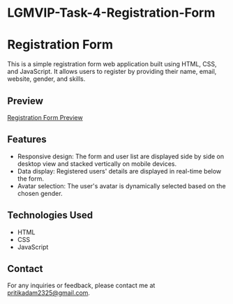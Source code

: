 # LGMVIP-Task-4-Registration-Form
# Registration Form

This is a simple registration form web application built using HTML, CSS, and JavaScript. It allows users to register by providing their name, email, website, gender, and skills.

## Preview

 [Registration Form Preview](https://priti0308.github.io/LGMVIP-Task-4-Registration-Form/)

## Features

- Responsive design: The form and user list are displayed side by side on desktop view and stacked vertically on mobile devices.
- Data display: Registered users' details are displayed in real-time below the form.
- Avatar selection: The user's avatar is dynamically selected based on the chosen gender.

## Technologies Used

- HTML
- CSS
- JavaScript
 
## Contact

For any inquiries or feedback, please contact me at [pritikadam2325@gmail.com](mailto:your-email@example.com).

